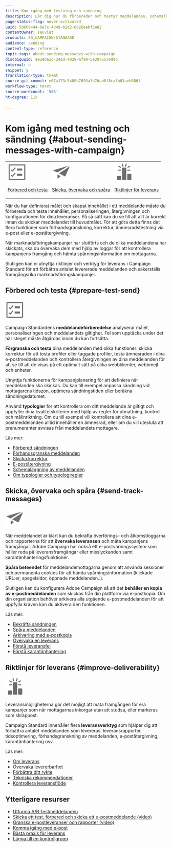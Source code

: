 ```yaml
---
title: Kom igång med testning och sändning
description: Lär dig hur du förbereder och testar meddelanden, schemalägger, skickar och övervakar dem, förstår hur fel och karantänhantering fungerar samt optimerar leveransmöjligheterna.
page-status-flag: never-activated
uuid: 58666444-6e7c-4049-b2d2-8b26eabf5a82
contentOwner: sauviat
products: SG_CAMPAIGN/STANDARD
audience: sending
content-type: reference
topic-tags: about-sending-messages-with-campaign
discoiquuid: ae2eba1c-24ad-4839-afa9-5a2975570d9b
internal: n
snippet: y
translation-type: tm+mt
source-git-commit: e67a173c5409d7693a3d7dab8f8ca3b03aeb886f
workflow-type: tm+mt
source-wordcount: '586'
ht-degree: 11%

---
```



# Kom igång med testning och sändning {#about-sending-messages-with-campaign}

<table>
<tr>
<td><img src="assets/do-not-localize/icon_prepare.svg" width="60px"><p><a href="#prepare-test-send">Förbered och testa</a></p></td>
<td><img src="assets/do-not-localize/icon_send.svg" width="60px"><p><a href="#send-track-messages">Skicka, övervaka och spåra</a></p></td>
<td><img src="assets/do-not-localize/icon_deliverability.svg" width="60px"><p><a href="#improve-deliverability">Riktlinjer för leverans</a></p></td></tr>
</table>

När du har definierat målet och skapat innehållet i ett meddelande måste du förbereda och testa innehållet, personaliseringen, återgivningen och konfigurationen för dina leveranser. På så sätt kan du se till att allt är korrekt innan du skickar meddelandet till huvudmålet. För att göra detta finns det flera funktioner som förhandsgranskning, korrektur, ämnesradstestning via e-post eller e-poståtergivning.

När marknadsföringskampanjer har slutförts och de olika meddelandena har skickats, ska du övervaka dem med hjälp av loggar för att kontrollera kampanjens framgång och hämta spårningsinformation om mottagarna.

Slutligen kan ni utnyttja riktlinjer och verktyg för leverans i Campaign Standard för att förbättra antalet levererade meddelanden och säkerställa framgångsrika marknadsföringskampanjer.

## Förbered och testa {#prepare-test-send}

<img src="assets/do-not-localize/icon_prepare.svg" width="60px">

Campaign Standardens **meddelandeförberedelse** analyserar målet, personaliseringen och meddelandets giltighet. Fel som upptäcks under det här steget måste åtgärdas innan du kan fortsätta.

**Förgranska och testa** dina meddelanden med olika funktioner: skicka korrektur för att testa profiler eller taggade profiler, testa ämnesraden i dina e-postmeddelanden och kontrollera återgivningen av dina meddelanden för att se till att de visas på ett optimalt sätt på olika webbklienter, webbmejl och enheter.

Utnyttja funktionerna för kampanjplanering för att definiera när meddelanden ska skickas. Du kan till exempel anpassa sändning vid mottagarens tidszon, optimera sändningstiden eller beräkna sändningsdatumet.

Använd **typologier** för att kontrollera om ditt meddelande är giltigt och uppfyller dina kvalitetskriterier med hjälp av regler för utmattning, kontroll och målinriktning. Om du till exempel vill kontrollera att dina e-postmeddelanden alltid innehåller en ämnesrad, eller om du vill utesluta att prenumeranter avvisas från meddelandets mottagare.

Läs mer:

* [Förbered sändningen](../../sending/using/preparing-the-send.md)
* [Förhandsgranska meddelanden](../../sending/using/previewing-messages.md)
* [Skicka korrektur](../../sending/using/sending-proofs.md)
* [E-poståtergivning](../../sending/using/email-rendering.md)
* [Schemaläggning av meddelanden](../../sending/using/about-scheduling-messages.md)
* [Om typologier och typologiregler](../../sending/using/about-typology-rules.md)

## Skicka, övervaka och spåra {#send-track-messages}

<img src="assets/do-not-localize/icon_send.svg"  width="60px">

När meddelandet är klart kan du bekräfta överförings- och åtkomstloggarna och rapporterna för att **övervaka leveransen** och mäta kampanjens framgångar. Adobe Campaign har också ett e-postvarningssystem som håller reda på leveransframgångar eller misslyckanden samt karantänhanteringsfunktioner.

**Spåra beteendet** för meddelandemottagarna genom att använda sessioner och permanenta cookies för att hämta spårningsinformation (klickade URL:er, spegelsidor, öppnade meddelanden..).

Slutligen kan du konfigurera Adobe Campaign så att det **behåller en kopia av e-postmeddelanden** som skickas från din plattform via e-postkopia. Om din organisation behöver arkivera alla utgående e-postmeddelanden för att uppfylla kraven kan du aktivera den funktionen.

Läs mer:

* [Bekräfta sändningen](../../sending/using/confirming-the-send.md)
* [Spåra meddelanden](../../sending/using/tracking-messages.md)
* [Arkivering med e-postkopia](../../sending/using/archiving.md)
* [Övervaka en leverans](../../sending/using/monitoring-a-delivery.md)
* [Förstå leveransfel](../../sending/using/understanding-delivery-failures.md)
* [Förstå karantänhantering](../../sending/using/understanding-quarantine-management.md)

## Riktlinjer för leverans {#improve-deliverability}

<img src="assets/do-not-localize/icon_deliverability.svg"  width="60px">

Leveransmöjligheterna gör det möjligt att mäta framgången för era kampanjer som når mottagarnas inkorgar utan att studsa, eller markeras som skräppost.

Campaign Standard innehåller flera **leveransverktyg** som hjälper dig att förbättra antalet meddelanden som levereras: leveransrapporter, tidsoptimering, förhandsgranskning av meddelanden, e-poståtergivning, karantänhantering osv.

Läs mer:

* [Om leverans](../../sending/using/about-deliverability.md)
* [Övervaka levererbarhet](../../sending/using/monitor-deliverability.md)
* [Förbättra ditt rykte](../../sending/using/improving-reputation.md)
* [Tekniska rekommendationer](../../sending/using/technical-recommendations.md)
* [Kontrollera leveransflöde](../../reporting/using/delivery-throughput.md)

## Ytterligare resurser

* [Utforma A/B-testmeddelanden](../../channels/using/designing-an-a-b-test-email.md)
* [Skicka ett test, förbered och skicka ett e-postmeddelande (video)](https://docs.adobe.com/content/help/en/campaign-standard-learn/tutorials/communication-channels/email/sending-test-preparing-sending-email.html)
* [Granska e-postleveranser och rapporter (video)](https://docs.adobe.com/content/help/en/campaign-standard-learn/tutorials/communication-channels/email/reviewing-personalized-email-delivery-and-reports.html)
* [Komma igång med e-post](https://helpx.adobe.com/se/campaign/kb/acs-get-started-with-emails.html)
* [Bästa praxis för leverans](../../sending/using/delivery-best-practices.md)
* [Lägga till en kontrollgrupp](../../sending/using/control-group.md)
